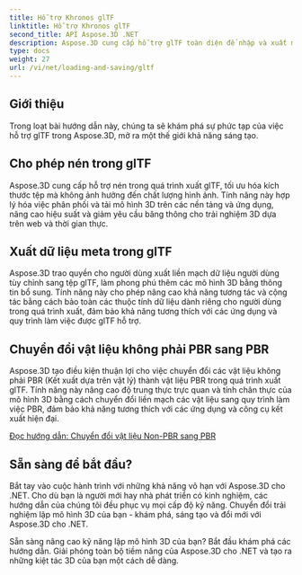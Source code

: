 ```yaml
---
title: Hỗ trợ Khronos glTF
linktitle: Hỗ trợ Khronos glTF
second_title: API Aspose.3D .NET
description: Aspose.3D cung cấp hỗ trợ glTF toàn diện để nhập và xuất mô hình 3D ở định dạng glTF một cách dễ dàng, nâng cao khả năng tương tác và hợp lý hóa quy trình làm việc nội dung 3D.
type: docs
weight: 27
url: /vi/net/loading-and-saving/gltf
---
```

## Giới thiệu

Trong loạt bài hướng dẫn này, chúng ta sẽ khám phá sự phức tạp của việc hỗ trợ glTF trong Aspose.3D, mở ra một thế giới khả năng sáng tạo.

## Cho phép nén trong glTF

Aspose.3D cung cấp hỗ trợ nén trong quá trình xuất glTF, tối ưu hóa kích thước tệp mà không ảnh hưởng đến chất lượng hình ảnh. Tính năng này hợp lý hóa việc phân phối và tải mô hình 3D trên các nền tảng và ứng dụng, nâng cao hiệu suất và giảm yêu cầu băng thông cho trải nghiệm 3D dựa trên web và thời gian thực.

## Xuất dữ liệu meta trong glTF

Aspose.3D trao quyền cho người dùng xuất liền mạch dữ liệu người dùng tùy chỉnh sang tệp glTF, làm phong phú thêm các mô hình 3D bằng thông tin bổ sung. Tính năng này cho phép nâng cao khả năng tương tác và cộng tác bằng cách bảo toàn các thuộc tính dữ liệu dành riêng cho người dùng trong quá trình xuất, đảm bảo khả năng tương thích với các ứng dụng và quy trình làm việc được glTF hỗ trợ.

## Chuyển đổi vật liệu không phải PBR sang PBR

Aspose.3D tạo điều kiện thuận lợi cho việc chuyển đổi các vật liệu không phải PBR (Kết xuất dựa trên vật lý) thành vật liệu PBR trong quá trình xuất glTF. Tính năng này nâng cao độ trung thực trực quan và tính chân thực của mô hình 3D bằng cách chuyển đổi liền mạch các vật liệu sang quy trình làm việc PBR, đảm bảo khả năng tương thích với các ứng dụng và công cụ kết xuất hiện đại.


[Đọc hướng dẫn: Chuyển đổi vật liệu Non-PBR sang PBR](non-pbr-to-pbr-material-conversion)

## Sẵn sàng để bắt đầu?

Bắt tay vào cuộc hành trình với những khả năng vô hạn với Aspose.3D cho .NET. Cho dù bạn là người mới hay nhà phát triển có kinh nghiệm, các hướng dẫn của chúng tôi đều phục vụ mọi cấp độ kỹ năng. Chuyển đổi trải nghiệm lập mô hình 3D của bạn - khám phá, sáng tạo và đổi mới với Aspose.3D cho .NET.

Sẵn sàng nâng cao kỹ năng lập mô hình 3D của bạn? Bắt đầu khám phá các hướng dẫn. Giải phóng toàn bộ tiềm năng của Aspose.3D cho .NET và tạo ra những kiệt tác 3D của bạn một cách dễ dàng.
